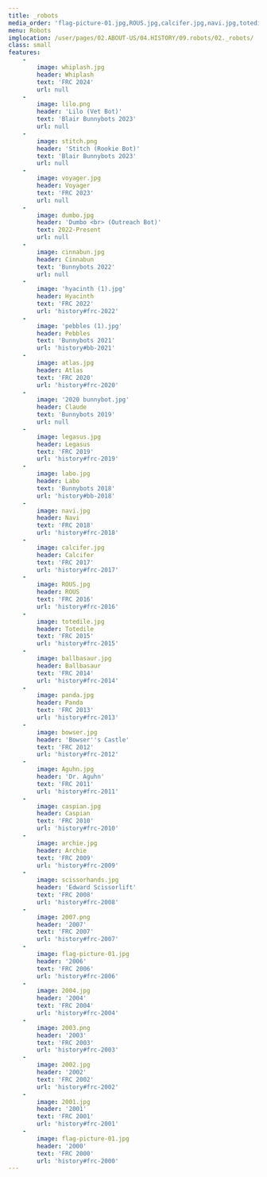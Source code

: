```yaml
---
title: _robots
media_order: 'flag-picture-01.jpg,ROUS.jpg,calcifer.jpg,navi.jpg,totedile.jpg,2004.jpg,2002.jpg,2003.png,2007.png,scissorhands.jpg,archie.jpg,2001.jpg,caspian.jpg,Aguhn.jpg,bowser.jpg,panda.jpg,ballbasaur.jpg,labo.jpg,legasus.jpg,scissorhands-original.jpg,download (1).png,2004-original.jpg,totedile-original.jpg,legasus-original.jpg,_MG_7593 (3).JPG,navi-original.jpg,bowser-original.jpg,ballbasaur-original.jpg,panda-original.jpg,Aguhn-original.jpg,2002-original.jpg,flag-picture-01-original.jpg,archie-original.jpg,caspian-original.jpg,2001-original.jpg,labo-original.jpg,calcifer-original.jpg,ROUS-original.jpg,hyacinth (1).jpg,pebbles (1).jpg,atlas.jpg,2020 bunnybot.jpg,cinnabun.jpg,voyager.jpg,dumbo.jpg,lilo.png,stitch.png,whiplash.jpg'
menu: Robots
imglocation: /user/pages/02.ABOUT-US/04.HISTORY/09.robots/02._robots/
class: small
features:
    -
        image: whiplash.jpg
        header: Whiplash
        text: 'FRC 2024'
        url: null
    -
        image: lilo.png
        header: 'Lilo (Vet Bot)'
        text: 'Blair Bunnybots 2023'
        url: null
    -
        image: stitch.png
        header: 'Stitch (Rookie Bot)'
        text: 'Blair Bunnybots 2023'
        url: null
    -
        image: voyager.jpg
        header: Voyager
        text: 'FRC 2023'
        url: null
    -
        image: dumbo.jpg
        header: 'Dumbo <br> (Outreach Bot)'
        text: 2022-Present
        url: null
    -
        image: cinnabun.jpg
        header: Cinnabun
        text: 'Bunnybots 2022'
        url: null
    -
        image: 'hyacinth (1).jpg'
        header: Hyacinth
        text: 'FRC 2022'
        url: 'history#frc-2022'
    -
        image: 'pebbles (1).jpg'
        header: Pebbles
        text: 'Bunnybots 2021'
        url: 'history#bb-2021'
    -
        image: atlas.jpg
        header: Atlas
        text: 'FRC 2020'
        url: 'history#frc-2020'
    -
        image: '2020 bunnybot.jpg'
        header: Claude
        text: 'Bunnybots 2019'
        url: null
    -
        image: legasus.jpg
        header: Legasus
        text: 'FRC 2019'
        url: 'history#frc-2019'
    -
        image: labo.jpg
        header: Labo
        text: 'Bunnybots 2018'
        url: 'history#bb-2018'
    -
        image: navi.jpg
        header: Navi
        text: 'FRC 2018'
        url: 'history#frc-2018'
    -
        image: calcifer.jpg
        header: Calcifer
        text: 'FRC 2017'
        url: 'history#frc-2017'
    -
        image: ROUS.jpg
        header: ROUS
        text: 'FRC 2016'
        url: 'history#frc-2016'
    -
        image: totedile.jpg
        header: Totedile
        text: 'FRC 2015'
        url: 'history#frc-2015'
    -
        image: ballbasaur.jpg
        header: Ballbasaur
        text: 'FRC 2014'
        url: 'history#frc-2014'
    -
        image: panda.jpg
        header: Panda
        text: 'FRC 2013'
        url: 'history#frc-2013'
    -
        image: bowser.jpg
        header: 'Bowser''s Castle'
        text: 'FRC 2012'
        url: 'history#frc-2012'
    -
        image: Aguhn.jpg
        header: 'Dr. Aguhn'
        text: 'FRC 2011'
        url: 'history#frc-2011'
    -
        image: caspian.jpg
        header: Caspian
        text: 'FRC 2010'
        url: 'history#frc-2010'
    -
        image: archie.jpg
        header: Archie
        text: 'FRC 2009'
        url: 'history#frc-2009'
    -
        image: scissorhands.jpg
        header: 'Edward Scissorlift'
        text: 'FRC 2008'
        url: 'history#frc-2008'
    -
        image: 2007.png
        header: '2007'
        text: 'FRC 2007'
        url: 'history#frc-2007'
    -
        image: flag-picture-01.jpg
        header: '2006'
        text: 'FRC 2006'
        url: 'history#frc-2006'
    -
        image: 2004.jpg
        header: '2004'
        text: 'FRC 2004'
        url: 'history#frc-2004'
    -
        image: 2003.png
        header: '2003'
        text: 'FRC 2003'
        url: 'history#frc-2003'
    -
        image: 2002.jpg
        header: '2002'
        text: 'FRC 2002'
        url: 'history#frc-2002'
    -
        image: 2001.jpg
        header: '2001'
        text: 'FRC 2001'
        url: 'history#frc-2001'
    -
        image: flag-picture-01.jpg
        header: '2000'
        text: 'FRC 2000'
        url: 'history#frc-2000'
---
```


